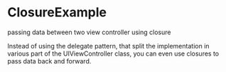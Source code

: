 # ClosureExample
passing data between two view controller using closure

Instead of using the delegate pattern, that split the implementation in various part of the UIViewController class, you can even use closures to pass data back and forward.
